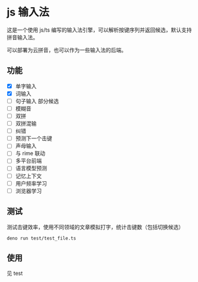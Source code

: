 # js 输入法

这是一个使用 js/ts 编写的输入法引擎，可以解析按键序列并返回候选，默认支持拼音输入法。

可以部署为云拼音，也可以作为一些输入法的后端。

## 功能

-   [x] 单字输入
-   [x] 词输入
-   [ ] 句子输入 部分候选
-   [ ] 模糊音
-   [ ] 双拼
-   [ ] 双拼混输
-   [ ] 纠错
-   [ ] 预测下一个击键
-   [ ] 声母输入
-   [ ] 与 rime 联动
-   [ ] 多平台前端
-   [ ] 语言模型预测
-   [ ] 记忆上下文
-   [ ] 用户频率学习
-   [ ] 浏览器学习

## 测试

测试击键效率，使用不同领域的文章模拟打字，统计击键数（包括切换候选）

```shell
deno run test/test_file.ts
```

## 使用

见 test
